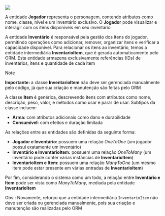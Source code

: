 ![](https://www.mermaidchart.com/raw/3f9df8aa-2937-4182-80fb-eaf1637bf932?theme=dark&version=v0.1&format=svg)

A entidade **Jogador** representa o personagem, contendo atributos como nome, classe, nível e um inventário exclusivo. O **Jogador** pode visualizar e interagir com os itens disponíveis em seu inventário

A entidade **Inventário** é responsável pela gestão dos itens do jogador, permitindo operações como adicionar, remover, organizar itens e verificar a capacidade disponível. Para relacionar os itens ao inventário, temos a entidade intermediária **InventarioItem**, que é gerada automaticamente pelo ORM. Esta entidade armazena exclusivamente referências (IDs) de inventários, itens e quantidade de cada item

> [!NOTE]
> **Importante:** a classe **InventarioItem** não deve ser gerenciada manualmente pelo código, já que sua criação e manutenção são feitas pelo ORM

A classe **Item** é genérica, descrevendo itens com atributos como nome, descrição, peso, valor, e métodos como usar e parar de usar. Subtipos da classe incluem:
- **Arma:** com atributos adicionais como dano e durabilidade
- **Consumível:** com efeitos e duração limitada

As relações entre as entidades são definidas da seguinte forma:
- **Jogador e Inventário:** possuem uma relação *OneToOne* (um jogador possui exatamente um inventário)
- **Inventário e InventarioItem:** possuem uma relação *OneToMany* (um inventário pode conter várias instâncias de **InventarioItem**)
- **InventarioItem e Item:** possuem uma relação *ManyToOne* (um mesmo item pode estar presente em várias entradas de **InventarioItem**)

Por fim, considerando o sistema como um todo, a relação entre **Inventário e Item** pode ser vista como *ManyToMany*, mediada pela entidade **InventarioItem**

Obs.: Novamente, reforço que a entidade intermediária `InventarioItem` não deve ser criada ou gerenciada manualmente, pois sua criação e manutenção são realizadas pelo ORM
